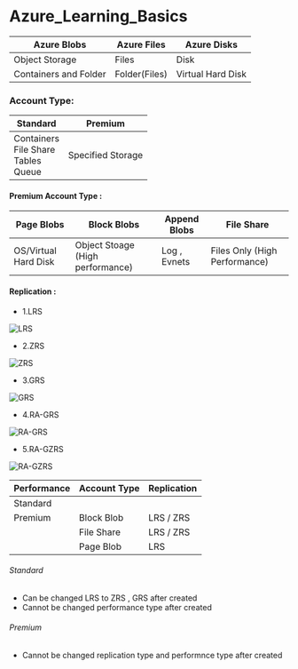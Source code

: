 # Azure_Learning_Basics


| Azure Blobs | Azure Files | Azure Disks |
|----------|----------|----------|
| Object Storage | Files | Disk |
| Containers and Folder | Folder(Files) | Virtual Hard Disk |

### Account Type:

| Standard | Premium | 
|----------|----------|
| Containers<br>File Share<br>Tables<br>Queue | Specified Storage |

#### Premium Account Type :

| Page Blobs | Block Blobs | Append Blobs | File Share |
|----------|----------|----------|----------|
| OS/Virtual Hard Disk | Object Stoage (High performance) | Log , Evnets | Files Only (High Performance) |

#### Replication :
- 1.LRS

![LRS](https://learn.microsoft.com/en-us/azure/storage/common/media/storage-redundancy/locally-redundant-storage.png)
- 2.ZRS

![ZRS](https://learn.microsoft.com/en-us/azure/storage/common/media/storage-redundancy/zone-redundant-storage.png)
- 3.GRS 

![GRS]()
- 4.RA-GRS

![RA-GRS](https://learn.microsoft.com/en-us/azure/storage/common/media/storage-redundancy/geo-redundant-storage.png)
- 5.RA-GZRS

![RA-GZRS](https://learn.microsoft.com/en-us/azure/storage/common/media/storage-redundancy/geo-zone-redundant-storage.png)

| Performance | Account Type | Replication|
|----------|----------|----------|
| Standard |  | |
| Premium | Block Blob | LRS / ZRS |
| |File Share | LRS / ZRS |
| |Page Blob| LRS |

###### Standard
- Can be changed LRS to ZRS , GRS after created
- Cannot be changed performance type after created
###### Premium 
- Cannot be changed replication type and performnce type after created

